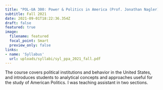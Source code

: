 ```yaml
---
title: "POL-UA 300: Power & Politics in America (Prof. Jonathan Nagler)"
subtitle: Fall 2021
date: 2021-09-01T18:22:36.354Z
draft: false
featured: true
image:
  filename: featured
  focal_point: Smart
  preview_only: false
links: 
- name: 'Syllabus'
  url: uploads/syllabi/syl_ppa_2021_fall.pdf
---
```

The course covers political institutions and behavior in the United States, and introduces students to analytical concepts and approaches useful for the study of American Politics. I was teaching assistant in two sections.
